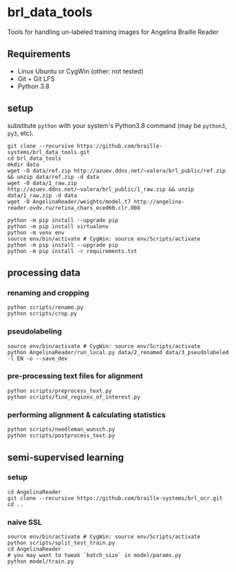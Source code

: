 # brl_data_tools
Tools for handling un-labeled training images for Angelina Braille Reader

## Requirements

- Linux Ubuntu or CygWin (other: not tested)
- Git + Git LFS
- Python 3.8


## setup
substitute `python` with your system's Python3.8 command (may be `python3`, `py3`, etc).
```shell script
git clone --recursive https://github.com/braille-systems/brl_data_tools.git
cd brl_data_tools
mkdir data
wget -O data/ref.zip http://azuev.ddns.net/~valera/brl_public/ref.zip && unzip data/ref.zip -d data
wget -O data/1_raw.zip http://azuev.ddns.net/~valera/brl_public/1_raw.zip && unzip data/1_raw.zip -d data
wget -O AngelinaReader/weights/model.t7 http://angelina-reader.ovdv.ru/retina_chars_eced60.clr.008

python -m pip install --upgrade pip
python -m pip install virtualenv
python -m venv env
source env/bin/activate # CygWin: source env/Scripts/activate
python -m pip install --upgrade pip
python -m pip install -r requirements.txt
```
## processing data
### renaming and cropping
```shell script
python scripts/rename.py
python scripts/crop.py
```

### pseudolabeling
```shell script
source env/bin/activate # CygWin: source env/Scripts/activate
python AngelinaReader/run_local.py data/2_renamed data/3_pseudolabeled -l EN -o --save_dev
```

### pre-processing text files for alignment
```shell script
python scripts/preprocess_text.py
python scripts/find_regions_of_interest.py
```

### performing alignment & calculating statistics
```shell script
python scripts/needleman_wunsch.py
python scripts/postprocess_text.py
```

## semi-supervised learning
### setup
```shell script
cd AngelinaReader
git clone --recursive https://github.com/braille-systems/brl_ocr.git
cd ..
```
### naive SSL
```shell script
source env/bin/activate # CygWin: source env/Scripts/activate
python scripts/split_test_train.py
cd AngelinaReader
# you may want to tweak `batch_size` in model/params.py
python model/train.py
```
